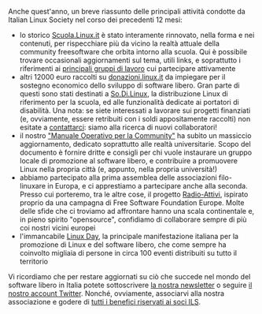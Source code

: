 <!--
.. title: 2016 con ILS
.. slug: 2016-con-ils
.. date: 2016-12-28 00:00:00
.. tags: 
.. category: 
.. link: 
.. description: 
.. type: text
.. image_copy: 
.. previewimage:
-->

Anche quest'anno, un breve riassunto delle principali attività condotte da Italian Linux Society nel corso dei precedenti 12 mesi:

<ul>
  <li>lo storico <a href="https://scuola.linux.it/">Scuola.Linux.it</a> è stato interamente rinnovato, nella forma e nei contenuti, per rispecchiare più da vicino la realtà attuale della community freesoftware che orbita intorno alla scuola. Qui è possibile trovare occasionali aggiornamenti sul tema, utili links, e soprattutto i riferimenti ai <a href="https://scuola.linux.it/community">principali gruppi di lavoro</a> cui partecipare attivamente</li>
  <li>altri 12000 euro raccolti su <a href="http://donazioni.linux.it/">donazioni.linux.it</a> da impiegare per il sostegno economico dello sviluppo di software libero. Gran parte di questi sono stati destinati a <a rel="nofollow" href="http://sodilinux.itd.cnr.it/">So.Di.Linux</a>, la distribuzione Linux di riferimento per la scuola, ed alle funzionalità dedicate ai portatori di disabilità. Una nota: se siete interessati a lavorare sui progetti finanziati (e, ovviamente, essere retribuiti con i soldi appositamente raccolti) non esitate a <a href="/contatti">contattarci</a>: siamo alla ricerca di nuovi collaboratori!</li>
  <li>il nostro <a href="/progetti/manuale_operativo_lug.pdf">"Manuale Operativo per la Community"</a> ha subìto un massiccio aggiornamento, dedicato soprattutto alle realtà universitarie. Scopo del documento è fornire dritte e consigli per chi vuole instaurare un gruppo locale di promozione al software libero, e contribuire a promuovere Linux nella propria città (e, appunto, nella propria università!)</li>
  <li>abbiamo partecipato alla prima assemblea delle associazioni filo-linuxare in Europa, e ci apprestiamo a partecipare anche alla seconda. Presso cui porteremo, tra le altre cose, il progetto <a href="https://www.linux.it/radioattivi/">Radio-Attivi</a>, ispirato proprio da una campagna di Free Software Foundation Europe. Molte delle sfide che ci troviamo ad affrontare hanno una scala continentale e, in pieno spirito "opensource", confidiamo di collaborare sempre di più coi nostri vicini europei</li>
  <li>l'immancabile <a href="https://www.linuxday.it/">Linux Day</a>, la principale manifestazione italiana per la promozione di Linux e del software libero, che come sempre ha coinvolto migliaia di persone in circa 100 eventi distribuiti su tutto il territorio</li>
</ul>

Vi ricordiamo che per restare aggiornati su ciò che succede nel mondo del software libero in Italia potete sottoscrivere <a href="/newsletter">la nostra newsletter</a> o seguire <a rel="nofollow" href="https://twitter.com/ItaLinuxSociety/">il nostro account Twitter</a>. Nonché, ovviamente, associarvi alla nostra associazione e godere di <a href="/iscrizione">tutti i benefici riservati ai soci ILS</a>.